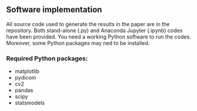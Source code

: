 ## Software implementation

All source code used to generate the results in the paper are in the repository. Both stand-alone (.py) and Anaconda Jupyter (.ipynb) codes have been provided.  You need a working Python software to run the codes. Moreover, some Python packages may ned to be installed.
### Required Python packages:  
* matplotlib  
* pydicom  
* cv2  
* pandas  
* scipy  
* statsmodels  
